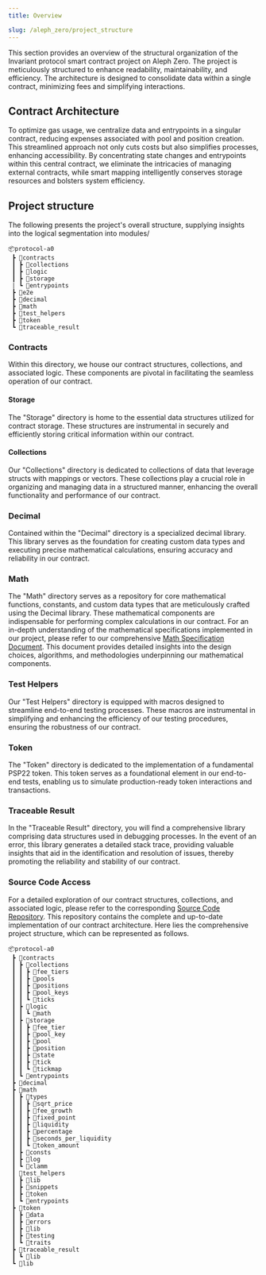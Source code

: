 ```yaml
---
title: Overview

slug: /aleph_zero/project_structure
---
```


This section provides an overview of the structural organization of the Invariant protocol smart contract project on Aleph Zero. The project is meticulously structured to enhance readability, maintainability, and efficiency. The architecture is designed to consolidate data within a single contract, minimizing fees and simplifying interactions.

## Contract Architecture

To optimize gas usage, we centralize data and entrypoints in a singular contract, reducing expenses associated with pool and position creation. This streamlined approach not only cuts costs but also simplifies processes, enhancing accessibility. By concentrating state changes and entrypoints within this central contract, we eliminate the intricacies of managing external contracts, while smart mapping intelligently conserves storage resources and bolsters system efficiency.

## Project structure

The following presents the project's overall structure, supplying insights into the logical segmentation into modules/

```
📦protocol-a0
 ┣ 📂contracts
 ┃ ┣ 📂collections
 ┃ ┣ 📂logic
 ┃ ┣ 📂storage
 | ┗ 📜entrypoints
 ┣ 📂e2e
 ┣ 📂decimal
 ┣ 📂math
 ┣ 📂test_helpers
 ┣ 📂token
 ┗ 📂traceable_result
```

### Contracts
Within this directory, we house our contract structures, collections, and associated logic. These components are pivotal in facilitating the seamless operation of our contract.

#### Storage
The "Storage" directory is home to the essential data structures utilized for contract storage. These structures are instrumental in securely and efficiently storing critical information within our contract.

#### Collections
Our "Collections" directory is dedicated to collections of data that leverage structs with mappings or vectors. These collections play a crucial role in organizing and managing data in a structured manner, enhancing the overall functionality and performance of our contract.

### Decimal
Contained within the "Decimal" directory is a specialized decimal library. This library serves as the foundation for creating custom data types and executing precise mathematical calculations, ensuring accuracy and reliability in our contract.

### Math
The "Math" directory serves as a repository for core mathematical functions, constants, and custom data types that are meticulously crafted using the Decimal library. These mathematical components are indispensable for performing complex calculations in our contract. For an in-depth understanding of the mathematical specifications implemented in our project, please refer to our comprehensive [Math Specification Document](https://invariant.app/math-spec-a0.pdf). This document provides detailed insights into the design choices, algorithms, and methodologies underpinning our mathematical components.
### Test Helpers
Our "Test Helpers" directory is equipped with macros designed to streamline end-to-end testing processes. These macros are instrumental in simplifying and enhancing the efficiency of our testing procedures, ensuring the robustness of our contract.

### Token
The "Token" directory is dedicated to the implementation of a fundamental PSP22 token. This token serves as a foundational element in our end-to-end tests, enabling us to simulate production-ready token interactions and transactions.

### Traceable Result
In the "Traceable Result" directory, you will find a comprehensive library comprising data structures used in debugging processes. In the event of an error, this library generates a detailed stack trace, providing valuable insights that aid in the identification and resolution of issues, thereby promoting the reliability and stability of our contract.


### Source Code Access
For a detailed exploration of our contract structures, collections, and associated logic, please refer to the corresponding [Source Code Repository](https://github.com/invariant-labs/protocol-a0). This repository contains the complete and up-to-date implementation of our contract architecture. Here lies the comprehensive project structure, which can be represented as follows.

```
📦protocol-a0
 ┣ 📂contracts
 ┃ ┣ 📂collections
 ┃ ┃ ┣ 📜fee_tiers
 ┃ ┃ ┣ 📜pools
 ┃ ┃ ┣ 📜positions
 ┃ ┃ ┣ 📜pool_keys
 ┃ ┃ ┗ 📜ticks
 ┃ ┣ 📂logic
 ┃ ┃ ┗ 📜math
 ┃ ┣ 📂storage
 ┃ ┃ ┣ 📜fee_tier
 ┃ ┃ ┣ 📜pool_key
 ┃ ┃ ┣ 📜pool
 ┃ ┃ ┣ 📜position
 ┃ ┃ ┣ 📜state
 ┃ ┃ ┣ 📜tick
 ┃ ┃ ┗ 📜tickmap
 ┃ ┗ 📜entrypoints
 ┣ 📂decimal
 ┣ 📂math
 ┃ ┣ 📂types
 ┃ ┃ ┣ 📜sqrt_price
 ┃ ┃ ┣ 📜fee_growth
 ┃ ┃ ┣ 📜fixed_point
 ┃ ┃ ┣ 📜liquidity
 ┃ ┃ ┣ 📜percentage
 ┃ ┃ ┣ 📜seconds_per_liquidity
 ┃ ┃ ┗ 📜token_amount
 ┃ ┣ 📜consts
 ┃ ┣ 📜log
 ┃ ┗ 📜clamm
 ┃ 📂test_helpers
 ┃ ┣ 📜lib
 ┃ ┣ 📜snippets
 ┃ ┣ 📜token
 ┃ ┗ 📜entrypoints
 ┣ 📂token
 ┃ ┣ 📜data
 ┃ ┣ 📜errors
 ┃ ┣ 📜lib
 ┃ ┣ 📜testing
 ┃ ┗ 📜traits
 ┣ 📂traceable_result
 ┃ ┗ 📜lib
 ┗ 📜lib
```